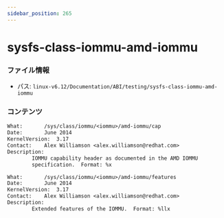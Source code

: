 ```yaml
---
sidebar_position: 265
---
```

# sysfs-class-iommu-amd-iommu

### ファイル情報

- パス: `linux-v6.12/Documentation/ABI/testing/sysfs-class-iommu-amd-iommu`

### コンテンツ

```txt
What:		/sys/class/iommu/<iommu>/amd-iommu/cap
Date:		June 2014
KernelVersion:	3.17
Contact:	Alex Williamson <alex.williamson@redhat.com>
Description:
		IOMMU capability header as documented in the AMD IOMMU
		specification.  Format: %x

What:		/sys/class/iommu/<iommu>/amd-iommu/features
Date:		June 2014
KernelVersion:	3.17
Contact:	Alex Williamson <alex.williamson@redhat.com>
Description:
		Extended features of the IOMMU.  Format: %llx

```
